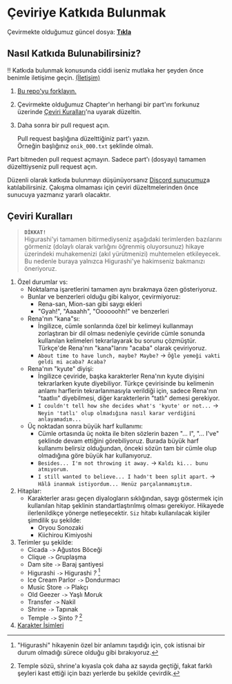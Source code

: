 [guncel-dosya]: ../../tree/master/README.md#ilerleme

# Çeviriye Katkıda Bulunmak

Çevirmekte olduğumuz güncel dosya: [**Tıkla**][guncel-dosya]

## Nasıl Katkıda Bulunabilirsiniz?

‼️ Katkıda bulunmak konusunda ciddi iseniz mutlaka her şeyden önce benimle iletişime geçin. [(İletişim)](../../tree/master/README.md#iletişim)

1. [Bu repo'yu forklayın.](https://github.com/Witch-Love/higurashi-scripting-tr/fork)
2. Çevirmekte olduğumuz Chapter'ın herhangi bir part'ını forkunuz üzerinde [Çeviri Kuralları](#çeviri-kuralları)'na uyarak düzeltin.
3. Daha sonra bir pull request açın.

   Pull request başlığına düzelttiğiniz part'ı yazın.  
   Örneğin başlığınız `onik_000.txt` şeklinde olmalı.

Part bitmeden pull request açmayın. Sadece part'ı (dosyayı) tamamen düzelttiyseniz pull request açın.  

Düzenli olarak katkıda bulunmayı düşünüyorsanız [Discord sunucumuz](https://discord.gg/jyD5jn9Vpd)a katılabilirsiniz. Çakışma olmaması için çeviri düzeltmelerinden önce sunucuya yazmanız yararlı olacaktır.

## Çeviri Kuralları

>**`DİKKAT!`**  
>Higurashi'yi tamamen bitirmediyseniz aşağıdaki terimlerden bazılarını görmeniz (dolaylı olarak varlığını öğrenmiş oluyorsunuz) hikaye üzerindeki muhakemenizi (akıl yürütmenizi) muhtemelen etkileyecek. Bu nedenle buraya yalnızca Higurashi'ye hakimseniz bakmanızı öneriyoruz.

1. Özel durumlar vs:
   * Noktalama işaretlerini tamamen aynı bırakmaya özen gösteriyoruz.
   * Bunlar ve benzerleri olduğu gibi kalıyor, çevirmiyoruz:
     * Rena-san, Mion-san gibi saygı ekleri
     * "Gyah!", "Aaaahh", "Oooooohh!" ve benzerleri
   * Rena'nın "kana"sı:
     * İngilizce, cümle sonlarında özel bir kelimeyi kullanmayı zorlaştıran bir dil olması nedeniyle çeviride cümle sonunda kullanılan kelimeleri tekrarlayarak bu sorunu çözmüştür. Türkçe'de Rena'nın "kana"larını "acaba" olarak çeviriyoruz.
     * `About time to have lunch, maybe? Maybe?` -> `Öğle yemeği vakti geldi mi acaba? Acaba?`
   * Rena'nın "kyute" diyişi:
     * İngilizce çeviride, başka karakterler Rena'nın kyute diyişini tekrarlarken kyute diyebiliyor. Türkçe çevirisinde bu kelimenin anlamı harflerin tekrarlanmasıyla verildiği için, sadece Rena'nın "taatlııı" diyebilmesi, diğer karakterlerin "tatlı" demesi gerekiyor.
     * `I couldn't tell how she decides what's 'kyute' or not...` -> `Neyin 'tatlı' olup olmadığına nasıl karar verdiğini anlayamadım...`
   * Üç noktadan sonra büyük harf kullanımı:
     * Cümle ortasında üç nokta ile biten sözlerin bazen "... I", "... I've" şeklinde devam ettiğini görebiliyoruz. Burada büyük harf kullanımı belirsiz olduğundan, önceki sözün tam bir cümle olup olmadığına göre büyük har kullanıyoruz.
     * `Besides... I'm not throwing it away.` -> `Kaldı ki... bunu atmıyorum.`
     * `I still wanted to believe... I hadn't been split apart.` -> `Hâlâ inanmak istiyordum... Henüz parçalanmamıştım.`
2. Hitaplar:
   * Karakterler arası geçen diyalogların sıklığından, saygı göstermek için kullanılan hitap şeklinin standartlaştırılmış olması gerekiyor. Hikayede ilerlenildikçe yönerge netleşecektir. `Siz` hitabı kullanılacak kişiler şimdilik şu şekilde:
     * Oryou Sonozaki
     * Kiichirou Kimiyoshi
3. Terimler şu şekilde:
   * Cicada `->` Ağustos Böceği
   * Clique `->` Gruplaşma
   * Dam site `->` Baraj şantiyesi
   * Higurashi `->` Higurashi *?* [^1]
   * Ice Cream Parlor `->` Dondurmacı
   * Music Store `->` Plakçı
   * Old Geezer `->` Yaşlı Moruk
   * Transfer `->` Nakil
   * Shrine `->` Tapınak
   * Temple `->` Şinto *?* [^2]
4. [Karakter İsimleri](../../tree/master/character_names.json)

[^1]: "Higurashi" hikayenin özel bir anlamını taşıdığı için, çok istisnai bir durum olmadığı sürece olduğu gibi bırakıyoruz.
[^2]: Temple sözü, shrine'a kıyasla çok daha az sayıda geçtiği, fakat farklı şeyleri kast ettiği için bazı yerlerde bu şekilde çevirdik.